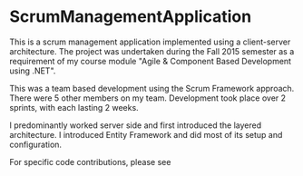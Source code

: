 # ScrumManagementApplication

This is a scrum management application implemented using a client-server architecture. The project was undertaken during the Fall 2015 semester as a requirement of my course module "Agile & Component Based Development using .NET".

This was a team based development using the Scrum Framework approach. There were 5 other members on my team. Development took place over 2 sprints, with each lasting 2 weeks.

I predominantly worked server side and first introduced the layered architecture. I introduced Entity Framework and did most of its setup and configuration. 

For specific code contributions, please see

<list>
